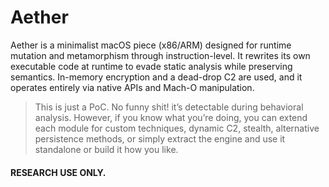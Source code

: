 # Aether

Aether is a minimalist macOS piece (x86/ARM) designed for runtime mutation and metamorphism through instruction-level. It rewrites its own executable code at runtime to evade static analysis while preserving semantics. In-memory encryption and a dead-drop C2 are used, and it operates entirely via native APIs and Mach-O manipulation.

> This is just a PoC. No funny shit! it’s detectable during behavioral analysis. However, if you know what you’re doing, you can extend each module for custom techniques, dynamic C2, stealth, alternative persistence methods, or simply extract the engine and use it standalone or build it how you like.

#### RESEARCH USE ONLY.
